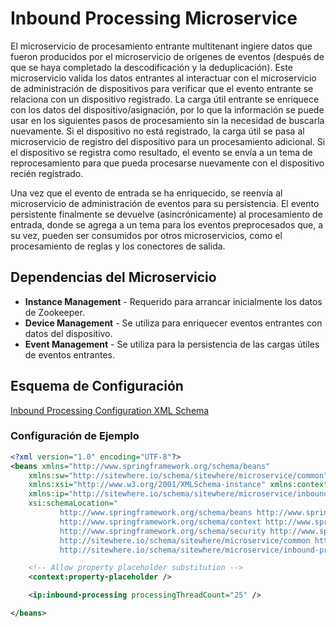 # Inbound Processing Microservice

<Seo/>

El microservicio de procesamiento entrante multitenant ingiere datos que fueron producidos
por el microservicio de orígenes de eventos (después de que se haya completado la descodificación
y la deduplicación). Este microservicio valida los datos entrantes al interactuar con el
microservicio de administración de dispositivos para verificar que el evento entrante se relaciona
con un dispositivo registrado. La carga útil entrante se enriquece con los datos del
dispositivo/asignación, por lo que la información se puede usar en los siguientes pasos de
procesamiento sin la necesidad de buscarla nuevamente. Si el dispositivo no está registrado,
la carga útil se pasa al microservicio de registro del dispositivo para un procesamiento adicional.
Si el dispositivo se registra como resultado, el evento se envía a un tema de reprocesamiento para
que pueda procesarse nuevamente con el dispositivo recién registrado.

Una vez que el evento de entrada se ha enriquecido, se reenvía al microservicio de administración
de eventos para su persistencia. El evento persistente finalmente se devuelve (asincrónicamente)
al procesamiento de entrada, donde se agrega a un tema para los eventos preprocesados que, a su vez,
pueden ser consumidos por otros microservicios, como el procesamiento de reglas y los conectores de
salida.

## Dependencias del Microservicio

- **Instance Management** - Requerido para arrancar inicialmente los datos de Zookeeper.
- **Device Management** - Se utiliza para enriquecer eventos entrantes con datos del dispositivo.
- **Event Management** - Se utiliza para la persistencia de las cargas útiles de eventos entrantes.

## Esquema de Configuración

[Inbound Processing Configuration XML Schema](http://sitewhere.io/schema/sitewhere/microservice/inbound-processing/current/inbound-processing.xsd)

### Configuración de Ejemplo

```xml
<?xml version="1.0" encoding="UTF-8"?>
<beans xmlns="http://www.springframework.org/schema/beans"
	xmlns:sw="http://sitewhere.io/schema/sitewhere/microservice/common"
	xmlns:xsi="http://www.w3.org/2001/XMLSchema-instance" xmlns:context="http://www.springframework.org/schema/context"
	xmlns:ip="http://sitewhere.io/schema/sitewhere/microservice/inbound-processing"
	xsi:schemaLocation="
           http://www.springframework.org/schema/beans http://www.springframework.org/schema/beans/spring-beans-3.1.xsd
           http://www.springframework.org/schema/context http://www.springframework.org/schema/context/spring-context-3.1.xsd
           http://www.springframework.org/schema/security http://www.springframework.org/schema/security/spring-security-3.0.xsd
           http://sitewhere.io/schema/sitewhere/microservice/common http://sitewhere.io/schema/sitewhere/microservice/common/current/microservice-common.xsd
           http://sitewhere.io/schema/sitewhere/microservice/inbound-processing http://sitewhere.io/schema/sitewhere/microservice/inbound-processing/current/inbound-processing.xsd">

	<!-- Allow property placeholder substitution -->
	<context:property-placeholder />

	<ip:inbound-processing processingThreadCount="25" />

</beans>
```
